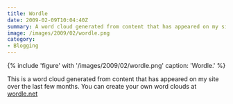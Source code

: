 ```yaml
---
title: Wordle
date: 2009-02-09T10:04:40Z
summary: A word cloud generated from content that has appeared on my site over the last few months.
image: /images/2009/02/wordle.png
category:
- Blogging
---
```

{% include 'figure' with '/images/2009/02/wordle.png'
  caption: 'Wordle.'
%}

This is a word cloud generated from content that has appeared on my site over the last few months. You can create your own word clouds at [wordle.net][1]

[1]: http://wordle.net
